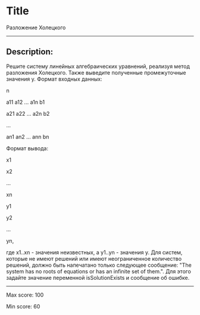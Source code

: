 # Title

Разложение Холецкого 

---

## Description:

Решите систему линейных алгебраических уравнений, реализуя метод разложения Холецкого. Также выведите полученные промежуточные значения y. Формат входных данных:

n

a11 a12 ... a1n b1 

a21 a22 ... a2n b2 

... 

an1 an2 ... ann bn 

Формат вывода:

x1 

x2 

... 

xn 

y1 

y2 

... 

yn, 

где x1..xn - значения неизвестных, а y1..yn - значения y. Для систем, которые не имеют решений или имеют неограниченное количество решений, должно быть напечатано только следующее сообщение: "The system has no roots of equations or has an infinite set of them.". Для этого задайте значение переменной isSolutionExists и сообщение об ошибке.

---

Max score: 100

Min score: 60